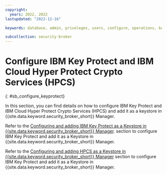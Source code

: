 ```yaml
---
copyright:
  years: 2022, 2022
lastupdated: "2022-12-16"

keywords: database, admin, priveleges, users, configure, operations, keyprotect

subcollection: security-broker
---
```


# Configure IBM Key Protect and IBM Cloud Hyper Protect Crypto Services (HPCS)
{: #sb_configure_keyprotect}

In this section, you can find details on how to configure IBM Key Protect and IBM Cloud Hyper Protect Crypto Services (HPCS) and add it as a keystore in {{site.data.keyword.security_broker_short}} Manager.

Refer to the [Configuring and adding IBM Key Protect as a Keystore in {{site.data.keyword.security_broker_short}} Manager](/docs/security-broker?topic=security-broker-sb_ibm_keyprotect). section to configure IBM Key Protect and add it as a Keystore in {{site.data.keyword.security_broker_short}} Manager.

Refer to the [Configuring and adding HPCS as a Keystore in {{site.data.keyword.security_broker_short}} Manager](/docs/security-broker?topic=security-broker-sb_hpcs) section to configure IBM Key Protect and add it as a Keystore in {{site.data.keyword.security_broker_short}} Manager.

